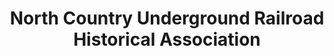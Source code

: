 ---
layout: repo
title: "North Country Underground Railroad Historical Association"
id: 18633
permalink: repos/18633/
---
